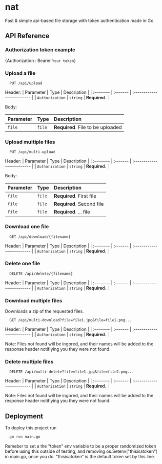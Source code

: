 
# nat

Fast & simple api-based file storage with token authentication made in Go.

## API Reference

### Authorization token example

{Authorization : Bearer `Your token`}

### Upload a file

```http
  PUT /api/upload
```
Header:
| Parameter | Type     | Description                |
| :-------- | :------- | :------------------------- |
| `Authorization` | `string` | **Required**.  |

Body:

| Parameter | Type     | Description                       |
| :-------- | :------- | :-------------------------------- |
| `file`      | `file` | **Required**. File to be uploaded |

### Upload multiple files

```http
  PUT /api/multi-upload
```
Header:
| Parameter | Type     | Description                |
| :-------- | :------- | :------------------------- |
| `Authorization` | `string` | **Required**.  |

Body:

| Parameter | Type     | Description                       |
| :-------- | :------- | :-------------------------------- |
| `file`      | `file` | **Required**. First file |
| `file`      | `file` | **Required**. Second file |
| `file`      | `file` | **Required**. ... file |

### Download one file

```http
  GET /api/download/{filename}
```

Header:
| Parameter | Type     | Description                |
| :-------- | :------- | :------------------------- |
| `Authorization` | `string` | **Required**.  |


### Delete one file

```http
  DELETE /api/delete/{filename}
```

Header:
| Parameter | Type     | Description                |
| :-------- | :------- | :------------------------- |
| `Authorization` | `string` | **Required**.  |

### Download multiple files
Downloads a zip of the requested files.

```http
  GET /api/multi-download?file=file1.jpg&file=file2.png...
```

Header:
| Parameter | Type     | Description                |
| :-------- | :------- | :------------------------- |
| `Authorization` | `string` | **Required**.  |

Note: Files not found will be ingored, and their names will be added to the response header notifiying you they were not found.

### Delete multiple files

```http
  DELETE /api/multi-delete?file=file1.jpg&file=file2.png...
```

Header:
| Parameter | Type     | Description                |
| :-------- | :------- | :------------------------- |
| `Authorization` | `string` | **Required**.  |

Note: Files not found will be ingored, and their names will be added to the response header notifiying you they were not found.

## Deployment

To deploy this project run

```bash
  go run main.go
```

Remeber to set a the "token" env variable to be a proper randomized token before using this outside of testing, and removing os.Setenv("thisisatoken") in main.go, once you do. "thisisatoken" is the default token set by this line.
